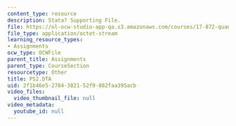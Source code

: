 ```yaml
---
content_type: resource
description: Stata? Supporting File.
file: https://ol-ocw-studio-app-qa.s3.amazonaws.com/courses/17-872-quantitative-research-in-political-science-and-public-policy-spring-2004/2f1b46e52784382152f9882faa395acb_PS2.DTA
file_type: application/octet-stream
learning_resource_types:
- Assignments
ocw_type: OCWFile
parent_title: Assignments
parent_type: CourseSection
resourcetype: Other
title: PS2.DTA
uid: 2f1b46e5-2784-3821-52f9-882faa395acb
video_files:
  video_thumbnail_file: null
video_metadata:
  youtube_id: null
---
```

